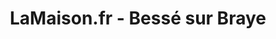 ---
title: "LaMaison.fr - Bessé sur Braye"
url: /besse-sur-braye/lamaison-fr-besse-sur-braye/
shop: shop
---